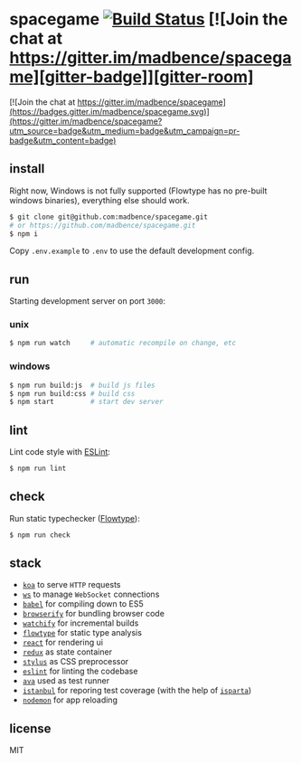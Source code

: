 # spacegame [![Build Status][travis-badge]][travis-repo] [![Join the chat at https://gitter.im/madbence/spacegame][gitter-badge]][gitter-room]

[![Join the chat at https://gitter.im/madbence/spacegame](https://badges.gitter.im/madbence/spacegame.svg)](https://gitter.im/madbence/spacegame?utm_source=badge&utm_medium=badge&utm_campaign=pr-badge&utm_content=badge)

## install

Right now, Windows is not fully supported (Flowtype has no pre-built windows binaries), everything else should work.

```sh
$ git clone git@github.com:madbence/spacegame.git
# or https://github.com/madbence/spacegame.git
$ npm i
```

Copy `.env.example` to `.env` to use the default development config.

## run

Starting development server on port `3000`:

### unix

```sh
$ npm run watch     # automatic recompile on change, etc
```

### windows

```sh
$ npm run build:js  # build js files
$ npm run build:css # build css
$ npm start         # start dev server
```
## lint

Lint code style with [ESLint][eslint]:

```sh
$ npm run lint
```

## check

Run static typechecker ([Flowtype][flowtype]):

```sh
$ npm run check
```

## stack

- [`koa`][koa] to serve `HTTP` requests
- [`ws`][ws] to manage `WebSocket` connections
- [`babel`][babel] for compiling down to ES5
- [`browserify`][browserify] for bundling browser code
- [`watchify`][watchify] for incremental builds
- [`flowtype`][flowtype] for static type analysis
- [`react`][react] for rendering ui
- [`redux`][redux] as state container
- [`stylus`][stylus] as CSS preprocessor
- [`eslint`][eslint] for linting the codebase
- [`ava`][ava] used as test runner
- [`istanbul`][istanbul] for reporing test coverage (with the help of [`isparta`][isparta])
- [`nodemon`][nodemon] for app reloading

## license

MIT

[koa]: http://koajs.com
[ws]: https://npmjs.com/ws
[babel]: https://babeljs.io
[browserify]: http://browserify.org
[watchify]: https://npmjs.com/watchify
[flowtype]: http://flowtype.org
[react]: https://facebook.github.io/react
[redux]: http://rackt.github.io/redux/
[stylus]: https://learnboost.github.io/stylus/
[eslint]: http://eslint.org
[ava]: https://npmjs.com/ava
[istanbul]: https://gotwarlost.github.io/istanbul
[isparta]: https://github.com/douglasduteil/isparta
[nodemon]: http://nodemon.io
[travis-badge]: https://travis-ci.org/madbence/spacegame.svg
[travis-repo]: https://travis-ci.org/madbence/spacegame
[gitter-badge]: https://badges.gitter.im/madbence/spacegame.svg
[gitter-room]: https://gitter.im/madbence/spacegame
